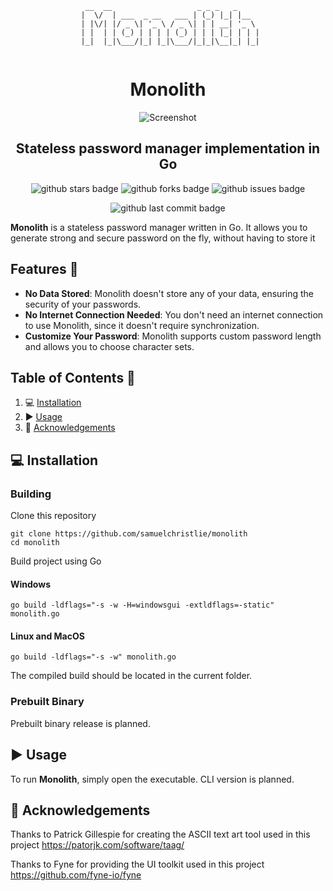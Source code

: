 <div align="center">
<div>
  
```
  __  __                   _ _ _   _     
 |  \/  | ___  _ __   ___ | (_) |_| |__  
 | |\/| |/ _ \| '_ \ / _ \| | | __| '_ \ 
 | |  | | (_) | | | | (_) | | | |_| | | |
 |_|  |_|\___/|_| |_|\___/|_|_|\__|_| |_|
                                         
```
</div>

# Monolith

![Screenshot](https://github.com/samuelchristlie/monolith/assets/127090887/09a34747-f1a1-4ee0-8e77-994fa38af524)


## Stateless password manager implementation in Go

![github stars badge](https://badgen.net/github/stars/samuelchristlie/monolith?icon=github)
![github forks badge](https://badgen.net/github/forks/samuelchristlie/monolith?icon=github)
![github issues badge](https://badgen.net/github/open-issues/samuelchristlie/monolith?icon=github)

![github last commit badge](https://badgen.net/github/last-commit/samuelchristlie/monolith?icon=github)
</div>

**Monolith** is a stateless password manager written in Go. It allows you to generate strong and secure password on the fly, without having to store it

## Features 💪
- **No Data Stored**: Monolith doesn't store any of your data, ensuring the security of your passwords.
- **No Internet Connection Needed**: You don't need an internet connection to use Monolith, since it doesn't require synchronization.
- **Customize Your Password**: Monolith supports custom password length and allows you to choose character sets.

## Table of Contents 📝
1. 💻 [Installation](#installation)
2. ▶ [Usage](#usage)
3. 🙏 [Acknowledgements](#acknowledgements)

<a name="installation"/>

## 💻 Installation
### Building
Clone this repository
```
git clone https://github.com/samuelchristlie/monolith
cd monolith
```
Build project using Go

#### Windows
```
go build -ldflags="-s -w -H=windowsgui -extldflags=-static" monolith.go
```
#### Linux and MacOS
```
go build -ldflags="-s -w" monolith.go
```

The compiled build should be located in the current folder.

### Prebuilt Binary
Prebuilt binary release is planned.

<a name="usage"/>

## ▶ Usage
To run **Monolith**, simply open the executable. CLI version is planned.

<a name="acknowledgements"/>

## 🙏 Acknowledgements
Thanks to Patrick Gillespie for creating the ASCII text art tool used in this project
https://patorjk.com/software/taag/

Thanks to Fyne for providing the UI toolkit used in this project
https://github.com/fyne-io/fyne
